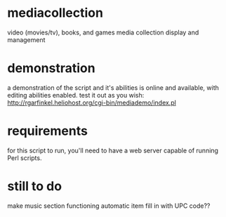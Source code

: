# mediacollection
video (movies/tv), books, and games media collection display and management

# demonstration
a demonstration of the script and it's abilities is online and available, with editing abilities enabled. test it out as you wish:
http://rgarfinkel.heliohost.org/cgi-bin/mediademo/index.pl

# requirements
for this script to run, you'll need to have a web server capable of running Perl scripts.

# still to do
make music section functioning
automatic item fill in with UPC code??
